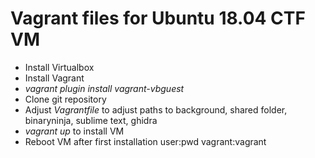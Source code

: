 # Vagrant files for Ubuntu 18.04 CTF VM

* Install Virtualbox
* Install Vagrant
* _vagrant plugin install vagrant-vbguest_
* Clone git repository
* Adjust _Vagrantfile_ to adjust paths to background, shared folder,
  binaryninja, sublime text, ghidra
* _vagrant up_ to install VM
* Reboot VM after first installation
user:pwd vagrant:vagrant
